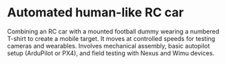 # Automated human-like RC car
Combining an RC car with a mounted football dummy wearing a numbered T-shirt to create a mobile target. It moves at controlled speeds for testing cameras and wearables. Involves mechanical assembly, basic autopilot setup (ArduPilot or PX4), and field testing with Nexus and Wimu devices.

